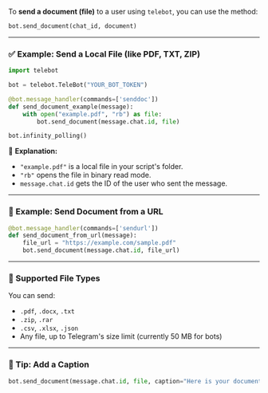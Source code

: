 To **send a document (file)** to a user using `telebot`, you can use the method:

```python
bot.send_document(chat_id, document)
```

---

### ✅ Example: Send a Local File (like PDF, TXT, ZIP)

```python
import telebot

bot = telebot.TeleBot("YOUR_BOT_TOKEN")

@bot.message_handler(commands=['senddoc'])
def send_document_example(message):
    with open("example.pdf", "rb") as file:
        bot.send_document(message.chat.id, file)

bot.infinity_polling()
```

📝 **Explanation:**

* `"example.pdf"` is a local file in your script's folder.
* `"rb"` opens the file in binary read mode.
* `message.chat.id` gets the ID of the user who sent the message.

---

### 📎 Example: Send Document from a URL

```python
@bot.message_handler(commands=['sendurl'])
def send_document_from_url(message):
    file_url = "https://example.com/sample.pdf"
    bot.send_document(message.chat.id, file_url)
```

---

### 📂 Supported File Types

You can send:

* `.pdf`, `.docx`, `.txt`
* `.zip`, `.rar`
* `.csv`, `.xlsx`, `.json`
* Any file, up to Telegram's size limit (currently 50 MB for bots)

---

### 🎯 Tip: Add a Caption

```python
bot.send_document(message.chat.id, file, caption="Here is your document 📄")
```

